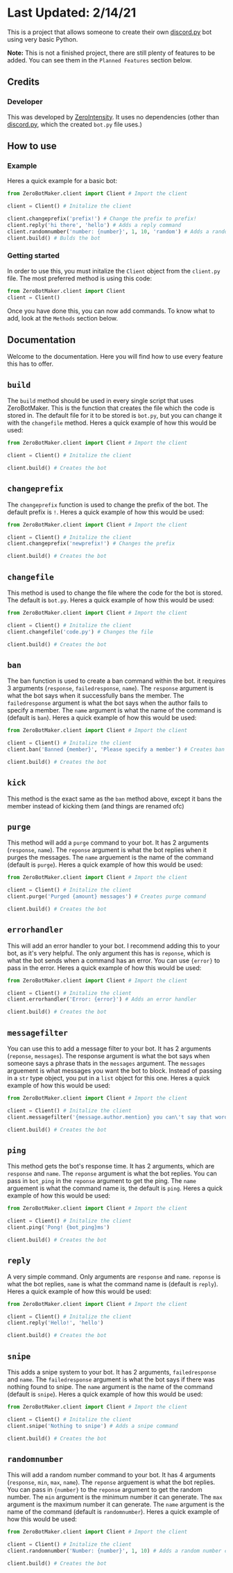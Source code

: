 # Last Updated: 2/14/21

This is a project that allows someone to create their own [discord.py](https://pypi.org/project/discord.py) bot using very basic Python.



**Note:** This is not a finished project, there are still plenty of features to be added. You can see them in the `Planned Features` section below.

## Credits
### Developer
This was developed by [ZeroIntensity](https://zintensity.net). It uses no dependencies (other than [discord.py](https://pypi.org/project/discord.py), which the created `bot.py` file uses.)

## How to use
### Example
Heres a quick example for a basic bot:
```py
from ZeroBotMaker.client import Client # Import the client

client = Client() # Initalize the client

client.changeprefix('prefix!') # Change the prefix to prefix!
client.reply('hi there', 'hello') # Adds a reply command
client.randomnumber('number: {number}', 1, 10, 'random') # Adds a random number command
client.build() # Bulds the bot
```

### Getting started

In order to use this, you must initalize the `Client` object from the `client.py` file. The most preferred method is using this code:
```py
from ZeroBotMaker.client import Client
client = Client()
```

Once you have done this, you can now add commands. To know what to add, look at the `Methods` section below.

## Documentation

Welcome to the documentation. Here you will find how to use every feature this has to offer.

## `build`
The `build` method should be used in every single script that uses ZeroBotMaker. This is the function that creates the file which the code is stored in. The default file for it to be stored is `bot.py`, but you can change it with the `changefile` method. Heres a quick example of how this would be used:

```py
from ZeroBotMaker.client import Client # Import the client

client = Client() # Initalize the client

client.build() # Creates the bot
```

## `changeprefix`

The `changeprefix` function is used to change the prefix of the bot. The default prefix is `!`. Heres a quick example of how this would be used:

```py
from ZeroBotMaker.client import Client # Import the client

client = Client() # Initalize the client
client.changeprefix('newprefix!') # Changes the prefix

client.build() # Creates the bot
```

## `changefile`
This method is used to change the file where the code for the bot is stored. The default is `bot.py`. Heres a quick example of how this would be used:

```py
from ZeroBotMaker.client import Client # Import the client

client = Client() # Initalize the client
client.changefile('code.py') # Changes the file

client.build() # Creates the bot
```

## `ban`
The ban function is used to create a ban command within the bot. it requires 3 arguments (`response`, `failedresponse`, `name`). The `response` argument is what the bot says when it successfully bans the member. The `failedresponse` argument is what the bot says when the author fails to specify a member. The `name` argument is what the name of the command is (default is `ban`). Heres a quick example of how this would be used:

```py
from ZeroBotMaker.client import Client # Import the client

client = Client() # Initalize the client
client.ban('Banned {member}', 'Please specify a member') # Creates ban command

client.build() # Creates the bot
```

## `kick`
This method is the exact same as the `ban` method above, except it bans the member instead of kicking them (and things are renamed ofc)

## `purge`
This method will add a `purge` command to your bot. It has 2 arguments (`response`, `name`). The `reponse` argument is what the bot replies when it purges the messages. The `name` arguement is the name of the command (default is `purge`). Heres a quick example of how this would be used:

```py
from ZeroBotMaker.client import Client # Import the client

client = Client() # Initalize the client
client.purge('Purged {amount} messages') # Creates purge command

client.build() # Creates the bot
```

## `errorhandler`
This will add an error handler to your bot. I recommend adding this to your bot, as it's very helpful. The only argument this has is `reponse`, which is what the bot sends when a command has an error. You can use `{error}` to pass in the error. Heres a quick example of how this would be used:

```py
from ZeroBotMaker.client import Client # Import the client

client = Client() # Initalize the client
client.errorhandler('Error: {error}') # Adds an error handler

client.build() # Creates the bot
```

## `messagefilter`
You can use this to add a message filter to your bot. It has 2 arguments (`reponse`, `messages`). The response argument is what the bot says when someone says a phrase thats in the `messages` argument. The `messages` arguement is what messages you want the bot to block. Instead of passing in a `str` type object, you put in a `list` object for this one. Heres a quick example of how this would be used:

```py
from ZeroBotMaker.client import Client # Import the client

client = Client() # Initalize the client
client.messagefilter('{message.author.mention} you can\'t say that word!', ['zerointensity is bad','zerointensity isn\'t good']) # Adds a message filter

client.build() # Creates the bot
```

## `ping`
This method gets the bot's response time. It has 2 arguments, which are `response` and `name`. The `reponse` argument is what the bot replies. You can pass in `bot_ping` in the `reponse` argument to get the ping. The `name` arguement is what the command name is, the default is `ping`. Heres a quick example of how this would be used:

```py
from ZeroBotMaker.client import Client # Import the client

client = Client() # Initalize the client
client.ping('Pong! {bot_ping}ms')

client.build() # Creates the bot
```

## `reply`
A very simple command. Only arguments are `response` and `name`. `reponse` is what the bot replies, `name` is what the command name is (default is `reply`). Heres a quick example of how this would be used:

```py
from ZeroBotMaker.client import Client # Import the client

client = Client() # Initalize the client
client.reply('Hello!', 'hello')

client.build() # Creates the bot
```

## `snipe`
This adds a snipe system to your bot. It has 2 arguments, `failedresponse` and `name`. The `failedresponse` argument is what the bot says if there was nothing found to snipe. The `name` argument is the name of the command (default is `snipe`). Heres a quick example of how this would be used:

```py
from ZeroBotMaker.client import Client # Import the client

client = Client() # Initalize the client
client.snipe('Nothing to snipe') # Adds a snipe command

client.build() # Creates the bot
```

## `randomnumber`
This will add a random number command to your bot. It has 4 arguments (`response`, `min`, `max`, `name`). The `reponse` arguement is what the bot replies. You can pass in `{number}` to the `reponse` argument to get the random number. The `min` argument is the minimum number it can generate. The `max` argument is the maximum number it can generate. The `name` argument is the name of the command (default is `randomnumber`). Heres a quick example of how this would be used:

```py
from ZeroBotMaker.client import Client # Import the client

client = Client() # Initalize the client
client.randomnumber('Number: {number}', 1, 10) # Adds a random number command

client.build() # Creates the bot
```
